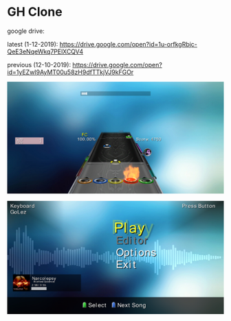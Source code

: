 # GH Clone
google drive: 

latest (1-12-2019): https://drive.google.com/open?id=1u-orfkgRbjc-QeE3eNqeWkq7PElXCQV4

previous (12-10-2019): https://drive.google.com/open?id=1yEZwI9AyMT00u58zH9dfTTkjVJ9kFGOr

![Menu](https://raw.githubusercontent.com/GoLez28/gh-clone/master/ScreenShotsGH/inGame.png)

![Menu](https://raw.githubusercontent.com/GoLez28/gh-clone/master/ScreenShotsGH/mainMenu.png)
